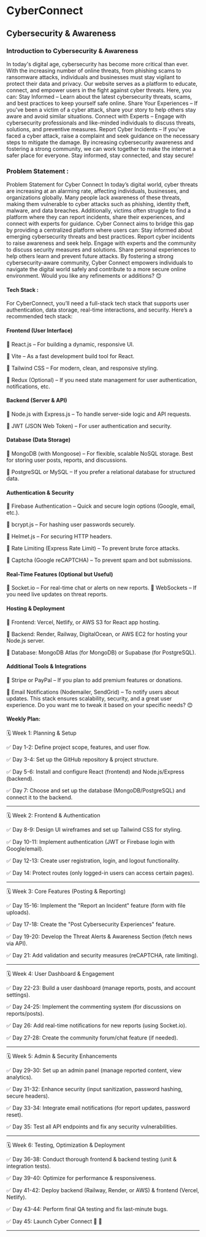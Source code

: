 # CyberConnect 


## Cybersecurity & Awareness
### Introduction to Cybersecurity & Awareness
In today's digital age, cybersecurity has become more critical than ever. With the increasing number of online threats, from phishing scams to ransomware attacks, individuals and businesses must stay vigilant to protect their data and privacy.
Our website serves as a platform to educate, connect, and empower users in the fight against cyber threats. Here, you can:
Stay Informed – Learn about the latest cybersecurity threats, scams, and best practices to keep yourself safe online.
Share Your Experiences – If you've been a victim of a cyber attack, share your story to help others stay aware and avoid similar situations.
Connect with Experts – Engage with cybersecurity professionals and like-minded individuals to discuss threats, solutions, and preventive measures.
Report Cyber Incidents – If you've faced a cyber attack, raise a complaint and seek guidance on the necessary steps to mitigate the damage.
By increasing cybersecurity awareness and fostering a strong community, we can work together to make the internet a safer place for everyone. Stay informed, stay connected, and stay secure!

### Problem Statement :
Problem Statement for Cyber Connect
In today’s digital world, cyber threats are increasing at an alarming rate, affecting individuals, businesses, and organizations globally. Many people lack awareness of these threats, making them vulnerable to cyber attacks such as phishing, identity theft, malware, and data breaches. Additionally, victims often struggle to find a platform where they can report incidents, share their experiences, and connect with experts for guidance.
Cyber Connect aims to bridge this gap by providing a centralized platform where users can:
Stay informed about emerging cybersecurity threats and best practices.
Report cyber incidents to raise awareness and seek help.
Engage with experts and the community to discuss security measures and solutions.
Share personal experiences to help others learn and prevent future attacks.
By fostering a strong cybersecurity-aware community, Cyber Connect empowers individuals to navigate the digital world safely and contribute to a more secure online environment.
Would you like any refinements or additions? 😊

#### Tech Stack :
For CyberConnect, you’ll need a full-stack tech stack that supports user authentication, data storage, real-time interactions, and security. Here’s a recommended tech stack:
#### Frontend (User Interface)
🔹 React.js – For building a dynamic, responsive UI.

 🔹 Vite – As a fast development build tool for React.
 
 🔹 Tailwind CSS – For modern, clean, and responsive styling.
 
 🔹 Redux (Optional) – If you need state management for user authentication, notifications, etc.

#### Backend (Server & API)
🔹 Node.js with Express.js – To handle server-side logic and API requests.

 🔹 JWT (JSON Web Token) – For user authentication and security.

#### Database (Data Storage)
🔹 MongoDB (with Mongoose) – For flexible, scalable NoSQL storage. Best for storing user posts, reports, and discussions.

 🔹 PostgreSQL or MySQL – If you prefer a relational database for structured data.

#### Authentication & Security
🔹 Firebase Authentication – Quick and secure login options (Google, email, etc.).

 🔹 bcrypt.js – For hashing user passwords securely.
 
 🔹 Helmet.js – For securing HTTP headers.
 
 🔹 Rate Limiting (Express Rate Limit) – To prevent brute force attacks.
 
 🔹 Captcha (Google reCAPTCHA) – To prevent spam and bot submissions.

#### Real-Time Features (Optional but Useful)
🔹 Socket.io – For real-time chat or alerts on new reports.
 🔹 WebSockets – If you need live updates on threat reports.
#### Hosting & Deployment
🔹 Frontend: Vercel, Netlify, or AWS S3 for React app hosting.

 🔹 Backend: Render, Railway, DigitalOcean, or AWS EC2 for hosting your Node.js server.
 
 🔹 Database: MongoDB Atlas (for MongoDB) or Supabase (for PostgreSQL).

#### Additional Tools & Integrations
🔹 Stripe or PayPal – If you plan to add premium features or donations.

 
 🔹 Email Notifications (Nodemailer, SendGrid) – To notify users about updates.
This stack ensures scalability, security, and a great user experience. Do you want me to tweak it based on your specific needs? 😊

#### Weekly Plan:

🗓 Week 1: Planning & Setup

✅ Day 1-2: Define project scope, features, and user flow.

✅ Day 3-4: Set up the GitHub repository & project structure.

✅ Day 5-6: Install and configure React (frontend) and Node.js/Express (backend).

✅ Day 7: Choose and set up the database (MongoDB/PostgreSQL) and connect it to the backend.

--- 

🗓 Week 2: Frontend & Authentication

✅ Day 8-9: Design UI wireframes and set up Tailwind CSS for styling.

✅ Day 10-11: Implement authentication (JWT or Firebase login with Google/email).

✅ Day 12-13: Create user registration, login, and logout functionality.

✅ Day 14: Protect routes (only logged-in users can access certain pages).

--- 

🗓 Week 3: Core Features (Posting & Reporting)

✅ Day 15-16: Implement the "Report an Incident" feature (form with file uploads).

✅ Day 17-18: Create the "Post Cybersecurity Experiences" feature.

✅ Day 19-20: Develop the Threat Alerts & Awareness Section (fetch news via API).

✅ Day 21: Add validation and security measures (reCAPTCHA, rate limiting).

--- 

🗓 Week 4: User Dashboard & Engagement

✅ Day 22-23: Build a user dashboard (manage reports, posts, and account settings).

✅ Day 24-25: Implement the commenting system (for discussions on reports/posts).

✅ Day 26: Add real-time notifications for new reports (using Socket.io).

✅ Day 27-28: Create the community forum/chat feature (if needed).

--- 

🗓 Week 5: Admin & Security Enhancements

✅ Day 29-30: Set up an admin panel (manage reported content, view analytics).

✅ Day 31-32: Enhance security (input sanitization, password hashing, secure headers).

✅ Day 33-34: Integrate email notifications (for report updates, password reset).

✅ Day 35: Test all API endpoints and fix any security vulnerabilities.

--- 

🗓 Week 6: Testing, Optimization & Deployment

✅ Day 36-38: Conduct thorough frontend & backend testing (unit & integration tests).

✅ Day 39-40: Optimize for performance & responsiveness.

✅ Day 41-42: Deploy backend (Railway, Render, or AWS) & frontend (Vercel, Netlify).

✅ Day 43-44: Perform final QA testing and fix last-minute bugs.

✅ Day 45: Launch Cyber Connect 🚀 🎉

--- 









